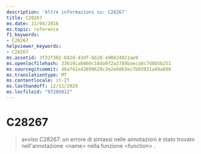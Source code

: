 ```yaml
---
description: 'Altre informazioni su: C28267'
title: C28267
ms.date: 11/04/2016
ms.topic: reference
f1_keywords:
- C28267
helpviewer_keywords:
- C28267
ms.assetid: 3f32f302-842d-43df-bb28-e90b24021ae9
ms.openlocfilehash: 33619ca0460c18da972a2788baeca8c7d8b5b251
ms.sourcegitcommit: d6af41e42699628c3e2e6063ec7b03931a49a098
ms.translationtype: MT
ms.contentlocale: it-IT
ms.lasthandoff: 12/11/2020
ms.locfileid: "97205012"
---
```

# <a name="c28267"></a>C28267

> avviso C28267: un errore di sintassi nelle annotazioni è stato trovato nell'annotazione \<name> nella funzione \<function> .
